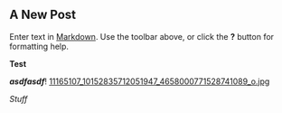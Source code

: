 ## A New Post

Enter text in [Markdown](http://daringfireball.net/projects/markdown/). Use the toolbar above, or click the **?** button for formatting help.

**Test**


_**asdfasdf**_!
[11165107_10152835712051947_4658000771528741089_o.jpg]({{site.baseurl}}/media/11165107_10152835712051947_4658000771528741089_o.jpg)


_*Stuff*_
